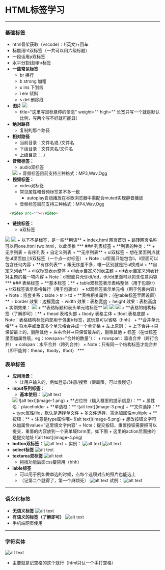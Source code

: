 # HTML标签学习
***
### 基础标签
+ html骨架获取（vscode）：!(英文)+回车
+ 标题用h1双标签（一共可以用六级标题）
+ 一段话用p双标签
+ 水平分割线用hr标签
+ **一些常见标签**
   + br 换行
   + b strong 加粗
   + u ins 下划线
   + i em 倾斜
   + s del 删除线
+ **图片**
  <img src="微信图片_20250914110321.jpg">
   + title="这里写鼠标悬停的信息" weight="" high="" 长宽只写一个就是默认比例，写两个写不好就可能丑）
+ **绝对路径**
   + 复制的那个路径
+ **相对路径**
   + 当前目录：文件名或./文件名
   + 下级目录：文件夹名/文件名
   + 上级目录：../
+ **音频标签：**
   + audio双标签
  <img src="屏幕截图 2025-09-14 110953.png">
   + 音频标签目前支持三种格式：MP3,Wav,Ogg
+ **视频标签：**
   + video双标签
   + 常见属性和音频标签差不多一致
     + autoplay自动播放在谷歌浏览器中需配合muted实现静音播放
   + 音频标签目前支持三种格式：MP4,Wav,Ogg
```html
  <video src=""></video>
  ```
+ **链接标签：**
  + a双标签
 <img src="屏幕截图 2025-09-14 113505.png">
 <img src="屏幕截图 2025-09-14 113846.png">
+ 以下不是标签，是一些**用语**
   + index.html 网页首页
   + 跳转网页名称可以用one.html two.html，以此类推
***
### 列表标签
+ **列表的种类：**
   + 无序列表
   + 有序列表
   + 自定义列表
+ **无序列表**
   + ul双标签
   + 想在里面列点就在ul里面加上li双标签（一个点一对标签）
   + Note：ul里面只能包含li，li里面可以包含任何内容
+ **有序列表**
   + 跟无序差不多，唯一区别就是把ul换成ol
+ **自定义列表**
   + dl双标签表示整体
   + dt表示自定义列表主题
   + dd表示自定义列表针对主题的每一项内容
   + Note：dl里面只允许dt/dd，dt/dd里面可以包含任意内容
***
### 表格标签
+ **基本标签：**
   + table双标签表示表格整体（用于包裹tr）
   + tr双标签表示表格每行（用于包裹td）
   + td双标签表示单元格（用于包裹内容）
   + Note：嵌套关系：table > tr > td
+ **表格相关属性：（在table标签里面设置）**
   + border 效果：边框宽度
   + width 效果：表格宽度
   + height 效果：表格高度
   + 实例效果：
    <img src="屏幕截图 2025-09-15 223358.png">
+ **表格标题和表头单元格标签**
 <img src="屏幕截图 2025-09-15 224238.png">
   <img src="屏幕截图 2025-09-15 224134.png">
   <img src="屏幕截图 2025-09-15 224015.png">
+ **表格的结构标签（了解即可）：**
   + thead 表格头部
   + tbody 表格主体
   + tfoot 表格底部
   + Note：表格结构标签内部用于包裹tr标签，这玩意可以省略（hhh）
+ **合并单元格**
   + 将水平或垂直多个单元格合并成一个单元格
   + 左上原则：
     + 上下合并->只保留最上的，删除其他
     + 左右合并->只保留最左的，删除其他 
   + 标签（在td标签里面加属性哦，eg：rowspan="合并的数量"）：
     + rowspan：垂直合并（跨行合并）
     + colspan：水平合并（跨列合并）
   + Note：只有同一个结构标签才能合并（即不能跨：thead，tbody，tfoot）
***

### 表单标签
+ **应用场景：**
   + 让用户输入的，例如登录/注册/搜索（很局限，可以慢慢记）
+ **input系列标签：**
     + **基本使用：**
     ![alt text](image-2.png)
    <img src="image.png">
    ![alt text](image-1.png)
   + **占位符（输入框里的提示信息）：**
       + 属性名：placeholder
   + **单选框：**
   ![alt text](image-3.png)
   + **文件选择：**
       + type属性file，默认是选择单文件
       + 多文件选择，需添加属性multiple
   + **按钮：**
       + 注意是type属性哦~
      ![alt text](image-5.png)
      + 想改按钮文字可以加属性value="这里填文字内容"
      + Note：提交按钮，重置按钮需要把可以提交，重置的内容放到一个表单域form里。如下图
      + 这里的action后面接的是提交地址
         ![alt text](image-4.png)
+ **botton双标签：**
  ![alt text](image-8.png)
      + 实例：
      ![alt text](image-6.png)
      ![alt text](image-7.png)
+ **select标签**
  ![alt text](image-9.png)
+ **textarea双标签**
  ![alt text](image-10.png)
  + 拖拽功能后面css要禁用（hhh）
+ **lable标签**
  + 可以用于例如做单选的时候，点每个选项对应的照片也能选上
  + （记第二个就得了，第一个麻烦死）
  ![alt text](image-12.png)
  试例：
  ![alt text](image-11.png)

***
### 语义化标签
+ **无语义标签**
  ![alt text](image-13.png)
+ **有语义的标签（了解即可）**
  ![alt text](image-14.png)
 + 手机端网页使用

***
### 字符实体
![alt text](image-15.png)
+ 主要就是记空格的这个就行（html只认一个手打空格）